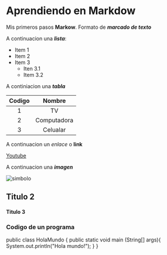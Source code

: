 # Aprendiendo en Markdow
Mis primeros pasos **Markow**. Formato de ___marcado de texto___ 

A continuacion una ___lista___: 

* Item 1
* Item 2
* Item 3
  * Iten 3.1
  * Item 3.2
 

A continiacion una ___tabla___

| Codigo | Nombre |
|:-:|:-:|
| 1 | TV |
| 2 | Computadora |
| 3 | Celualar |

A continuacion un _enlace_ o **link**

[Youtube](https://www.youtube.com/)

A continuacion una ___imagen___

![simbolo](https://cdn.wallpapersafari.com/63/43/fsupcA.jpg)

## Titulo 2

#### Titulo 3

### Codigo de un programa

   public class HolaMundo {
	  public static void main (String[] args){
		  System.out.println("Hola mundo!");
	  }
   }
